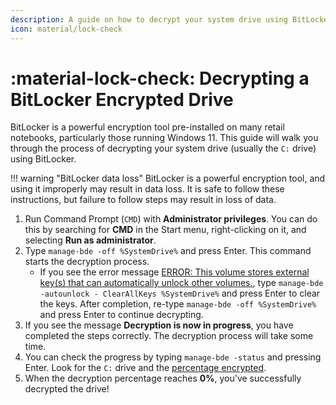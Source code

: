 ```yaml
---
description: A guide on how to decrypt your system drive using BitLocker
icon: material/lock-check
---
```


# :material-lock-check: Decrypting a BitLocker Encrypted Drive

BitLocker is a powerful encryption tool pre-installed on many retail notebooks, particularly those running Windows 11. This guide will walk you through the process of decrypting your system drive (usually the `C:` drive) using BitLocker.

!!! warning "BitLocker data loss"
    BitLocker is a powerful encryption tool, and using it improperly may result in data loss. It is safe to follow these instructions, but failure to follow steps may result in loss of data.

1. Run Command Prompt (`CMD`) with **Administrator privileges**. You can do this by searching for **CMD** in the Start menu, right-clicking on it, and selecting **Run as administrator**.
2. Type `manage-bde -off %SystemDrive%` and press Enter. This command starts the decryption process.
    - If you see the error message [ERROR: This volume stores external key(s) that can automatically unlock other volumes.](../../assets/images/bitlocker-error-decrypting.jpg), type `manage-bde -autounlock - ClearAllKeys %SystemDrive%` and press Enter to clear the keys. After completion, re-type `manage-bde -off %SystemDrive%` and press Enter to continue decrypting.
3. If you see the message **Decryption is now in progress**, you have completed the steps correctly. The decryption process will take some time.
4. You can check the progress by typing `manage-bde -status` and pressing Enter. Look for the `C:` drive and the [percentage encrypted](../../assets/images/bitlocker-decryption-progress.webp).
5. When the decryption percentage reaches **0%**, you've successfully decrypted the drive!
